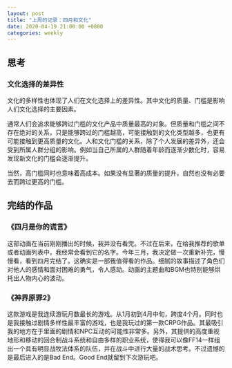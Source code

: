 ```yaml
---
layout: post
title: "上周的记录：四月和文化"
date: 2020-04-19 21:00:00 +0800
categories: weekly
---
```


## 思考

### 文化选择的差异性

文化的多样性也体现了人们在文化选择上的差异性。其中文化的质量、门槛是影响人们文化选择的主要因素。

通常人们会追求能够跨过门槛的文化产品中质量最高的对象。但质量和门槛之间不存在绝对的关系，只是能够跨过的门槛越高，可能接触到的文化类型越多，也更有可能接触到更高质量的文化。人和文化门槛的关系，除了个人发展的差异外，还会受到所属人群分组的影响。例如当自己所属的人群随着年龄而逐渐少数化时，容易发现新文化的门槛会逐渐提升。

当然，高门槛同时也意味着高成本。如果没有显著的质量的提升，自然也没有必要去而跨过更高的门槛。

## 完结的作品

### 《四月是你的谎言》

这部动画在当前刚刚播出的时候，我并没有看完。不过在后来，在给我推荐的歌单或者动画列表中，我经常会看到它的名字。今年三月，我决定做一次重新补完，慢慢看，看到四月完结了。这确实是一部我值得看的作品。细腻的故事描述了角色们对他人的感情和面对困难的勇气，令人感动。动画的主题曲和BGM也特别能够烘托出人物内心的波动。

### 《神界原罪2》

这款游戏是我连续游玩月数最长的游戏。从1月初到4月中旬，跨度4个月。同时也是我接触过剧情多样性最丰富的游戏，也是我玩过的第一款CRPG作品。其最吸引我的地方在于里面的剧情和NPC互动的可能性非常多。另外，其提供的高度重视地形和移动的回合制战斗系统和自由多样的职业系统，使得我可以像FF14一样组出一个具有明显战牧法体系的队伍，并在战斗中进行大量的战术思考。不过遗憾的是最后进入的是Bad End。Good End就留到下次游玩吧。